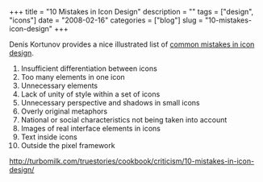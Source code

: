+++
title = "10 Mistakes in Icon Design"
description = ""
tags = ["design", "icons"]
date = "2008-02-16"
categories = ["blog"]
slug = "10-mistakes-icon-design"
+++



<p>Denis Kortunov provides a nice illustrated list of <a href="http://turbomilk.com/truestories/cookbook/criticism/10-mistakes-in-icon-design/">common mistakes in icon design</a>.</p>
<ol>
<li>Insufficient differentiation between icons</li>
<li>Too many elements in one icon</li>
<li>Unnecessary elements</li>
<li>Lack of unity of style within a set of icons</li>
<li>Unnecessary perspective and shadows in small icons</li>
<li>Overly original metaphors</li>
<li>National or social characteristics not being taken into account</li>
<li>Images of real interface elements in icons</li>
<li>Text inside icons</li>
<li>Outside the pixel framework</li>
</ol>
    
  <a href="http://turbomilk.com/truestories/cookbook/criticism/10-mistakes-in-icon-design/">http://turbomilk.com/truestories/cookbook/criticism/10-mistakes-in-icon-design/</a>
